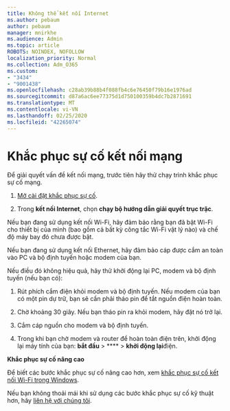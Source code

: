 ```yaml
---
title: Không thể kết nối Internet
ms.author: pebaum
author: pebaum
manager: mnirkhe
ms.audience: Admin
ms.topic: article
ROBOTS: NOINDEX, NOFOLLOW
localization_priority: Normal
ms.collection: Adm_O365
ms.custom:
- "3434"
- "9001438"
ms.openlocfilehash: c28ab39b88b4f088fb4c6e76450f79b16e1976ad
ms.sourcegitcommit: d87a6ac6ee77375d1d750100359b4dc7b2871691
ms.translationtype: MT
ms.contentlocale: vi-VN
ms.lasthandoff: 02/25/2020
ms.locfileid: "42265074"
---
```

# <a name="fix-network-connection"></a>Khắc phục sự cố kết nối mạng

Để giải quyết vấn đề kết nối mạng, trước tiên hãy thử chạy trình khắc phục sự cố mạng. 

1. [Mở cài đặt khắc phục sự cố](ms-settings:troubleshoot).

2. Trong **kết nối Internet**, chọn **chạy bộ hướng dẫn giải quyết trục trặc**.

Nếu bạn đang sử dụng kết nối Wi-Fi, hãy đảm bảo rằng bạn đã bật Wi-Fi cho thiết bị của mình (bao gồm cả bất kỳ công tắc Wi-Fi vật lý nào) và chế độ máy bay đó chưa được bật.

Nếu bạn đang sử dụng kết nối Ethernet, hãy đảm bảo cáp được cắm an toàn vào PC và bộ định tuyến hoặc modem của bạn.

Nếu điều đó không hiệu quả, hãy thử khởi động lại PC, modem và bộ định tuyến (nếu bạn có):

1. Rút phích cắm điện khỏi modem và bộ định tuyến. Nếu modem của bạn có một pin dự trữ, bạn sẽ cần phải tháo pin để tắt nguồn điện hoàn toàn.

2. Chờ khoảng 30 giây. Nếu bạn tháo pin ra khỏi modem, hãy đặt nó trở lại.

3. Cắm cáp nguồn cho modem và bộ định tuyến.

4. Trong khi bạn chờ modem và router để hoàn toàn điện trên, khởi động lại máy tính của bạn: **bắt đầu** > **** > **khởi động lại**điện.

**Khắc phục sự cố nâng cao**

Để biết các bước khắc phục sự cố nâng cao hơn, xem [khắc phục sự cố kết nối Wi-Fi trong Windows](https://support.microsoft.com/help/10741?ocid=SMC10741%2F). 

Nếu bạn không thoải mái khi sử dụng các bước khắc phục sự cố kỹ thuật hơn, hãy [liên hệ với chúng tôi](https://support.microsoft.com/contactus).
